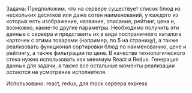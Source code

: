 Задача:
Предположим, что на сервере существует список блюд из нескольких десятков или даже сотен наименований, у каждого из которых есть изображение, название, описание, рейтинг, цена и, возможно, какие-то другие параметры. Необходимо получить эти данные с сервера и представить их в виде постраничного каталога карточек с этими товарами (например, по 5 на страницу), а также реализовать функционал сортировки блюд по наименованию, цене и рейтингу, а также фильтрации по цене. В качестве технологического стека нужно использовать как минимум React и Redux. Генерация данных для задачи, а также все остальные моменты реализации остаются на усмотрение исполнителя.

Использовано: react, redux, для mock сервера express

